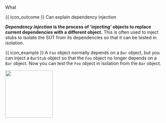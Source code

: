 <span id="title">What</span>

<span id="prereqs"></span>

<span id="outcomes">{{ icon_outcome }} Can explain dependency injection</span>

<div id="body">

**_Dependency injection_ is the process of 'injecting' objects to replace current dependencies with a different object.** This is often used to inject <trigger trigger="click" for="modal:explainDi-stub">stubs</trigger> to isolate the <tooltip content="Software Under Test">SUT</tooltip> from its <tooltip content="objects it depends on">dependencies</tooltip> so that it can be tested in isolation. 

<modal large header="" id="modal:explainDi-stub">
  <include src="../../testingTypes/unitTesting/stubs/unit-inElsewhere-asFlat.md" boilerplate/>
</modal>

<box>

{{ icon_example }} A `Foo` object normally depends on a `Bar` object, but you can inject a `BarStub` object so that the `Foo` object no longer depends on a `Bar` object. Now you can test the `Foo` object in isolation from the `Bar` object.

<img src="{{baseUrl}}/testing/dependencyInjection/what/images/diagram.png" height="150" />

</box>

</div>

<div id="extras">
</div>
